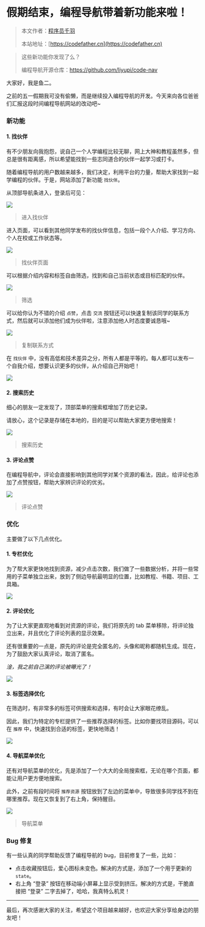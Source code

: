 # 假期结束，编程导航带着新功能来啦！

> 本文作者：[程序员千羽](https://yuyuanweb.feishu.cn/wiki/Abldw5WkjidySxkKxU2cQdAtnah)
>
> 本站地址：[https://codefather.cn](https://codefather.cn)

> 这些新功能你发现了么？
>
> 编程导航开源仓库：https://github.com/liyupi/code-nav

大家好，我是鱼二。

之前的五一假期我可没有偷懒，而是继续投入编程导航的开发。今天来向各位爸爸们汇报这段时间编程导航网站的改动吧~

### **新功能**

#### 1. 找伙伴

有不少朋友向我抱怨，说自己一个人学编程比较无聊，网上大神和教程虽然多，但总是很有距离感，所以希望能找到一些志同道合的伙伴一起学习或打卡。

随着编程导航的用户数越来越多，我们决定，利用平台的力量，帮助大家找到一起学编程的伙伴。于是，网站添加了新功能 `找伙伴`。

从顶部导航条进入，登录后可见：

![](https://pic.yupi.icu/5563/202311081445178.png)

> 进入找伙伴

进入页面，可以看到其他同学发布的找伙伴信息，包括一段个人介绍、学习方向、个人在校或工作状态等。

![](https://pic.yupi.icu/5563/202311081445103.png)

> 找伙伴页面

可以根据介绍内容和标签自由筛选，找到和自己当前状态或目标匹配的伙伴。

![](https://pic.yupi.icu/5563/202311081445127.png)

> 筛选

可以给你认为不错的介绍 `点赞`，点击 `交流` 按钮还可以快速复制该同学的联系方式，然后就可以添加他们成为伙伴啦，注意添加他人时态度要诚恳哦~

![](https://pic.yupi.icu/5563/202311081445091.png)

> 复制联系方式

在 `找伙伴` 中，没有高低和技术差异之分，所有人都是平等的。每人都可以发布一个自我介绍，想要认识更多的伙伴，从介绍自己开始吧！

![](https://pic.yupi.icu/5563/202311081445147.png)

#### 2. 搜索历史

细心的朋友一定发现了，顶部菜单的搜索框增加了历史记录。

请放心，这个记录是存储在本地的，目的是可以帮助大家更方便地搜索！

![](https://pic.yupi.icu/5563/202311081445102.png)

> 搜索历史

#### 3. 评论点赞

在编程导航中，评论会直接影响到其他同学对某个资源的看法，因此，给评论也添加了点赞按钮，帮助大家辨识评论的优劣。

![](https://pic.yupi.icu/5563/202311081445717.png)

> 评论点赞

### **优化**

主要做了以下几点优化。

#### 1. 专栏优化

为了帮大家更快地找到资源，减少点击次数，我们做了一些数据分析，并将一些常用的子菜单独立出来，放到了侧边导航最明显的位置，比如教程、书籍、项目、工具箱。

![](https://pic.yupi.icu/5563/202311081445775.png)

#### 2. 评论优化

为了让大家更直观地看到对资源的评论，我们将原先的 tab 菜单移除，将评论独立出来，并且优化了评论列表的显示效果。

还有很重要的一点是，原先的评论是完全匿名的，头像和昵称都随机生成。现在，为了鼓励大家认真评论，取消了匿名。

*淦，我之前自己演的评论被曝光了！*

![](https://pic.yupi.icu/5563/202311081445763.png)

#### 3. 标签选择优化

在筛选时，有非常多的标签可供搜索和选择，有时会让大家眼花缭乱。

因此，我们为特定的专栏提供了一些推荐选择的标签。比如你要找项目源码，可以在 `推荐` 中，快速找到合适的标签，更快地筛选！

![](https://pic.yupi.icu/5563/202311081445834.png)

#### 4. 导航菜单优化

还有对导航菜单的优化，先是添加了一个大大的全局搜索框，无论在哪个页面，都能让用户更方便地搜索。

此外，之前有段时间将 `推荐资源` 按钮放到了左边的菜单中，导致很多同学找不到在哪里推荐。现在又恢复到了右上角，保持醒目。

![](https://pic.yupi.icu/5563/202311081445757.png)

> 导航菜单

### **Bug 修复**

有一些认真的同学帮助反馈了编程导航的 bug，目前修复了一些，比如：

- 点击收藏按钮后，爱心图标未变色。解决的方式是，添加了一个用于更新的 `state`。
- 右上角 “登录” 按钮在移动端小屏幕上显示受到挤压。解决的方式是，干脆直接把 “登录” 二字去掉了，哈哈，我真特么机灵！



------



最后，再次感谢大家的关注，希望这个项目越来越好，也欢迎大家分享给身边的朋友吧！
